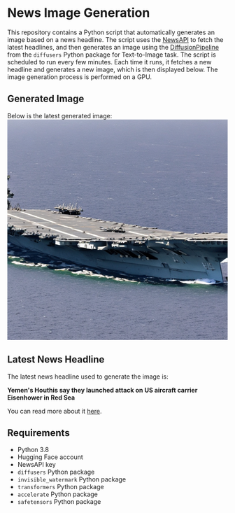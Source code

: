 # News Image Generation
This repository contains a Python script that automatically generates an image based on a news headline. The script uses the [NewsAPI](https://newsapi.org/) to fetch the latest headlines, and then generates an image using the [DiffusionPipeline](https://github.com/huggingface/diffusers) from the `diffusers` Python package for Text-to-Image task.
The script is scheduled to run every few minutes. Each time it runs, it fetches a new headline and generates a new image, which is then displayed below. The image generation process is performed on a GPU.

## Generated Image
Below is the latest generated image:
![Generated Image](image.png)

## Latest News Headline
The latest news headline used to generate the image is:

**Yemen's Houthis say they launched attack on US aircraft carrier Eisenhower in Red Sea**

You can read more about it [here](https://news.google.com/rss/articles/CBMihAFodHRwczovL3d3dy5yZXV0ZXJzLmNvbS93b3JsZC9taWRkbGUtZWFzdC95ZW1lbnMtaG91dGhpcy1zYXktdGhleS1sYXVuY2hlZC1taXNzaWxlLWF0dGFjay11cy1haXJjcmFmdC1jYXJyaWVyLWVpc2VuaG93ZXItMjAyNC0wNS0zMS_SAQA?oc=5).

## Requirements
- Python 3.8
- Hugging Face account
- NewsAPI key
- `diffusers` Python package
- `invisible_watermark` Python package
- `transformers` Python package
- `accelerate` Python package
- `safetensors` Python package
